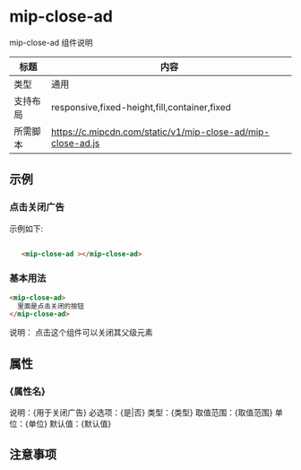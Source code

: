 # mip-close-ad

mip-close-ad 组件说明

标题|内容
----|----
类型|通用
支持布局|responsive,fixed-height,fill,container,fixed
所需脚本|https://c.mipcdn.com/static/v1/mip-close-ad/mip-close-ad.js


## 示例

### 点击关闭广告
示例如下:

```html
   
   <mip-close-ad ></mip-close-ad>
```

### 基本用法
```html
<mip-close-ad>
  里面是点击关闭的按钮
</mip-close-ad>
```
说明：<mip-close-ad></mip-close-ad> 点击这个组件可以关闭其父级元素

## 属性

### {属性名}

说明：{用于关闭广告}
必选项：{是|否}
类型：{类型}
取值范围：{取值范围}
单位：{单位}
默认值：{默认值}

## 注意事项	

